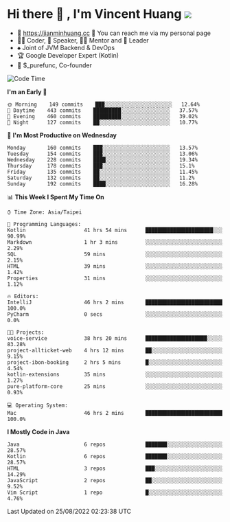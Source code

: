 # Hi there 👋 , I'm Vincent Huang ![](https://komarev.com/ghpvc/?username=Jian-Min-Huang)
- 💎 https://jianminhuang.cc 🙋 You can reach me via my personal page
- 👨‍💻 Coder, 🎤 Speaker, 👨‍🏫 Mentor and 🚀 Leader
- ♠️ Joint of JVM Backend & DevOps
- 🏆 Google Developer Expert (Kotlin)
- 💼 $_purefunc, Co-founder

<!--START_SECTION:waka-->
![Code Time](http://img.shields.io/badge/Code%20Time-800%20hrs%2025%20mins-blue)

**I'm an Early 🐤** 

```text
🌞 Morning    149 commits    ███░░░░░░░░░░░░░░░░░░░░░░   12.64% 
🌆 Daytime    443 commits    █████████░░░░░░░░░░░░░░░░   37.57% 
🌃 Evening    460 commits    █████████░░░░░░░░░░░░░░░░   39.02% 
🌙 Night      127 commits    ██░░░░░░░░░░░░░░░░░░░░░░░   10.77%

```
📅 **I'm Most Productive on Wednesday** 

```text
Monday       160 commits    ███░░░░░░░░░░░░░░░░░░░░░░   13.57% 
Tuesday      154 commits    ███░░░░░░░░░░░░░░░░░░░░░░   13.06% 
Wednesday    228 commits    ████░░░░░░░░░░░░░░░░░░░░░   19.34% 
Thursday     178 commits    ███░░░░░░░░░░░░░░░░░░░░░░   15.1% 
Friday       135 commits    ██░░░░░░░░░░░░░░░░░░░░░░░   11.45% 
Saturday     132 commits    ██░░░░░░░░░░░░░░░░░░░░░░░   11.2% 
Sunday       192 commits    ████░░░░░░░░░░░░░░░░░░░░░   16.28%

```


📊 **This Week I Spent My Time On** 

```text
⌚︎ Time Zone: Asia/Taipei

💬 Programming Languages: 
Kotlin                   41 hrs 54 mins      ██████████████████████░░░   90.99% 
Markdown                 1 hr 3 mins         ░░░░░░░░░░░░░░░░░░░░░░░░░   2.29% 
SQL                      59 mins             ░░░░░░░░░░░░░░░░░░░░░░░░░   2.15% 
HTML                     39 mins             ░░░░░░░░░░░░░░░░░░░░░░░░░   1.42% 
Properties               31 mins             ░░░░░░░░░░░░░░░░░░░░░░░░░   1.12%

🔥 Editors: 
IntelliJ                 46 hrs 2 mins       █████████████████████████   100.0% 
PyCharm                  0 secs              ░░░░░░░░░░░░░░░░░░░░░░░░░   0.0%

🐱‍💻 Projects: 
voice-service            38 hrs 20 mins      ████████████████████░░░░░   83.28% 
project-allticket-web    4 hrs 12 mins       ██░░░░░░░░░░░░░░░░░░░░░░░   9.15% 
project-ibon-booking     2 hrs 5 mins        █░░░░░░░░░░░░░░░░░░░░░░░░   4.54% 
kotlin-extensions        35 mins             ░░░░░░░░░░░░░░░░░░░░░░░░░   1.27% 
pure-platform-core       25 mins             ░░░░░░░░░░░░░░░░░░░░░░░░░   0.93%

💻 Operating System: 
Mac                      46 hrs 2 mins       █████████████████████████   100.0%

```

**I Mostly Code in Java** 

```text
Java                     6 repos             ███████░░░░░░░░░░░░░░░░░░   28.57% 
Kotlin                   6 repos             ███████░░░░░░░░░░░░░░░░░░   28.57% 
HTML                     3 repos             ███░░░░░░░░░░░░░░░░░░░░░░   14.29% 
JavaScript               2 repos             ██░░░░░░░░░░░░░░░░░░░░░░░   9.52% 
Vim Script               1 repo              █░░░░░░░░░░░░░░░░░░░░░░░░   4.76%

```



 Last Updated on 25/08/2022 02:23:38 UTC
<!--END_SECTION:waka-->
